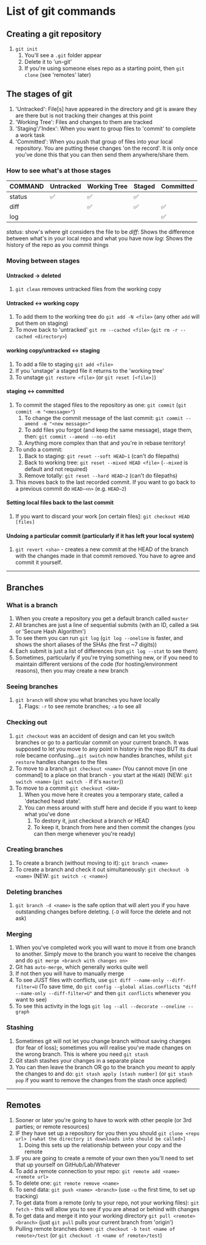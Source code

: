 # List of git commands

## Creating a git repository

1. `git init`
   1. You'll see a `.git` folder appear
   2. Delete it to 'un-git'
   3. If you're using someone elses repo as a starting point, then `git clone` (see 'remotes' later)

## The stages of git

1. 'Untracked': File[s] have appeared in the directory and git is aware they are there but is not tracking their changes at this point
2. 'Working Tree': Files and changes to them are tracked
3. 'Staging'/'Index': When you want to group files to 'commit' to complete a work task
4. 'Committed': When you push that group of files into your local repository. You are putting these changes 'on the record'. It is only once you've done this that you can then send them anywhere/share them.

### How to see what's at those stages

| COMMAND | Untracked | Working Tree | Staged | Committed |
| ------- | --------- | ------------ | ------ | --------- |
| status  | ✅        | ✅           | ✅     |           |
| diff    |           | ✅           | ✅     | ✅        |
| log     |           |              |        | ✅        |

_status_: show's where git considers the file to be
_diff_: Shows the difference between what's in your local repo and what you have now
_log_: Shows the history of the repo as you commit things

### Moving between stages

#### Untracked -> deleted

1. `git clean` removes untracked files from the working copy

#### Untracked <-> working copy

1. To add them to the working tree do `git add -N <file>` (any other `add` will put them on staging)
2. To move back to 'untracked' `git rm --cached <file>` (`git rm -r --cached <directory>`)

#### working copy/untracked <-> staging

1. To add a file to staging `git add <file>`
2. If you 'unstage' a staged file it returns to the 'working tree'
3. To unstage `git restore <file>` (or `git reset [<file>]`)

#### staging <-> committed

1. To commit the staged files to the repository as one: `git commit` (`git commit -m "<message>"`)
   1. To change the commit message of the last commit: `git commit --amend -m "<new message>"`
   2. To add files you forgot (and keep the same message), stage them, then: `git commit --amend --no-edit`
   3. Anything more complex than that and you're in rebase territory!
2. To undo a commit:
   1. Back to staging: `git reset --soft HEAD~1` (can't do filepaths)
   2. Back to working tree: `git reset --mixed HEAD <file>` (`--mixed` is default and not required)
   3. Remove totally: `git reset --hard HEAD~2` (can't do filepaths)
3. This moves back to the last recorded commit. If you want to go back to a previous commit do `HEAD~<n>` (e.g. `HEAD~2`)

#### Setting local files back to the last commit

1. If you want to discard your work [on certain files]: `git checkout HEAD [files]`

#### Undoing a particular commit (particularly if it has left your local system)

1. `git revert <sha>` - creates a new commit at the HEAD of the branch with the changes made in that commit removed. You have to agree and commit it yourself.

---

## Branches

### What is a branch

1. When you create a repository you get a default branch called `master`
2. All branches are just a line of sequential submits (with an ID, called a `SHA` or 'Secure Hash Algorithm')
3. To see them you can run `git log` (`git log --oneline` is faster, and shows the short aliases of the SHAs (the first ~7 digits))
4. Each submit is just a list of differences (run `git log --stat` to see them)
5. Sometimes, particularly if you're trying something new, or if you need to maintain different versions of the code (for hosting/environment reasons), then you may create a new branch

### Seeing branches

1. `git branch` will show you what branches you have locally
   1. Flags: `-r` to see remote branches; `-a` to see all

### Checking out

1. `git checkout` was an accident of design and can let you switch branches or go to a particular commit on your current branch. It was supposed to let you move to any point in history in the repo BUT its dual role became confusing...`git switch` now handles branches, whilst `git restore` handles changes to the files
2. To move to a branch `git checkout <name>` (You cannot move [in one command] to a place on that branch - you start at the `HEAD`) (NEW: `git switch <name>` (`git switch -` if it's `master`))
3. To move to a commit `git checkout <SHA>`
   1. When you move here it creates you a temporary state, called a 'detached head state'.
   2. You can mess around with stuff here and decide if you want to keep what you've done
      1. To destory it, just checkout a branch or HEAD
      2. To keep it, branch from here and then commit the changes (you can then merge whenever you're ready)

### Creating branches

1. To create a branch (without moving to it): `git branch <name>`
2. To create a branch and check it out simultaneously: `git checkout -b <name>` (NEW: `git switch -c <name>`)

### Deleting branches

1. `git branch -d <name>` is the safe option that will alert you if you have outstanding changes before deleting. (`-D` will force the delete and not ask)

### Merging

1. When you've completed work you will want to move it from one branch to another. Simply move to the branch you want to receive the changes and do `git merge <branch with changes on>`
2. Git has `auto-merge`, which generally works quite well
3. If not then you will have to manually merge
4. To see JUST files with conflicts, use `git diff --name-only --diff-filter=U` (To save time, do `git config --global alias.conflicts "diff --name-only --diff-filter=U"` and then `git conflicts` whenever you want to see)
5. To see this activity in the logs `git log --all --decorate --oneline --graph`

### Stashing

1. Sometimes git will not let you change branch without saving changes (for fear of loss); sometimes you will realise you've made changes on the wrong branch. This is where you need `git stash`
2. Git stash stashes your changes in a separate place
3. You can then leave the branch OR go to the branch you _meant_ to apply the changes to and do: `git stash apply [stash number]` (or `git stash pop` if you want to remove the changes from the stash once applied)

---

## Remotes

1. Sooner or later you're going to have to work with other people (or 3rd parties; or remote resources)
2. IF they have set up a repository for you then you should `git clone <repo url> [<what the directory it downloads into should be called>]`
   1. Doing this sets up the relationship between your copy and the remote
3. IF you are going to create a remote of your own then you'll need to set that up yourself on GitHub/Lab/Whatever
4. To add a remote connection to your repo: `git remote add <name> <remote url>`
5. To delete one: `git remote remove <name>`
6. To send data: `git push <name> <branch>` (use `-u` the first time, to set up tracking)
7. To get data from a remote (only to your repo, not your working files): `git fetch` - this will allow you to see if you are ahead or behind with changes
8. To get data and merge it into your working directory `git pull <remote> <branch>` (just `git pull` pulls your current branch from 'origin')
9. Pulling remote branches down: `git checkout -b test <name of remote>/test` (or `git checkout -t <name of remote>/test`)

